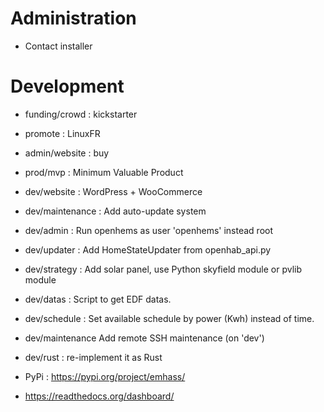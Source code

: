# Administration
- Contact installer

# Development
- funding/crowd : kickstarter
- promote : LinuxFR
- admin/website : buy
- prod/mvp : Minimum Valuable Product
- dev/website : WordPress + WooCommerce
- dev/maintenance : Add auto-update system
- dev/admin : Run openhems as user 'openhems' instead root
- dev/updater : Add HomeStateUpdater from openhab_api.py
- dev/strategy : Add solar panel, use Python skyfield module or pvlib module
- dev/datas : Script to get EDF datas.
- dev/schedule : Set available schedule by power (Kwh) instead of time.
- dev/maintenance Add remote SSH maintenance (on 'dev')
- dev/rust : re-implement it as Rust

- PyPi : https://pypi.org/project/emhass/
- https://readthedocs.org/dashboard/

